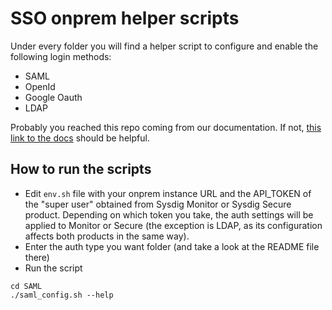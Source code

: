 # SSO onprem helper scripts

Under every folder you will find a helper script to configure and enable the following login methods:

* SAML
* OpenId
* Google Oauth
* LDAP

Probably you reached this repo coming from our documentation. If not, [this link to the docs](https://sysdigdocs.atlassian.net/wiki/spaces/Platform/pages/206503992/Authentication+and+Authorization+On-Prem+Options) should be helpful.

## How to run the scripts

* Edit `env.sh` file with your onprem instance URL and the API_TOKEN of the "super user" obtained from Sysdig Monitor or Sysdig Secure product. Depending on which token you take, the auth settings will be applied to Monitor or Secure (the exception is LDAP, as its configuration affects both products in the same way).
* Enter the auth type you want folder (and take a look at the README file there)
* Run the script

```
cd SAML
./saml_config.sh --help
```
